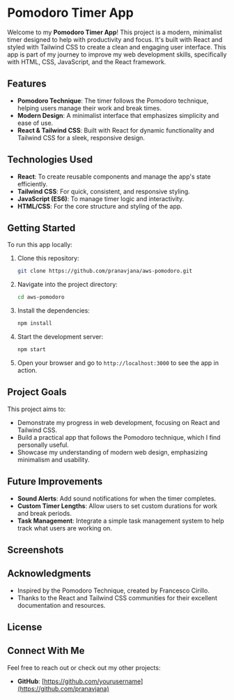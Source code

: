# Pomodoro Timer App

Welcome to my **Pomodoro Timer App**! This project is a modern, minimalist timer designed to help with productivity and focus. It's built with React and styled with Tailwind CSS to create a clean and engaging user interface. This app is part of my journey to improve my web development skills, specifically with HTML, CSS, JavaScript, and the React framework.

## Features

- **Pomodoro Technique**: The timer follows the Pomodoro technique, helping users manage their work and break times.
- **Modern Design**: A minimalist interface that emphasizes simplicity and ease of use.
- **React & Tailwind CSS**: Built with React for dynamic functionality and Tailwind CSS for a sleek, responsive design.

## Technologies Used

- **React**: To create reusable components and manage the app's state efficiently.
- **Tailwind CSS**: For quick, consistent, and responsive styling.
- **JavaScript (ES6)**: To manage timer logic and interactivity.
- **HTML/CSS**: For the core structure and styling of the app.

## Getting Started

To run this app locally:

1. Clone this repository:
   ```bash
   git clone https://github.com/pranavjana/aws-pomodoro.git
   ```
2. Navigate into the project directory:
   ```bash
   cd aws-pomodoro
   ```
3. Install the dependencies:
   ```bash
   npm install
   ```
4. Start the development server:
   ```bash
   npm start
   ```
5. Open your browser and go to `http://localhost:3000` to see the app in action.

## Project Goals

This project aims to:

- Demonstrate my progress in web development, focusing on React and Tailwind CSS.
- Build a practical app that follows the Pomodoro technique, which I find personally useful.
- Showcase my understanding of modern web design, emphasizing minimalism and usability.

## Future Improvements

- **Sound Alerts**: Add sound notifications for when the timer completes.
- **Custom Timer Lengths**: Allow users to set custom durations for work and break periods.
- **Task Management**: Integrate a simple task management system to help track what users are working on.

## Screenshots


## Acknowledgments

- Inspired by the Pomodoro Technique, created by Francesco Cirillo.
- Thanks to the React and Tailwind CSS communities for their excellent documentation and resources.

## License

## Connect With Me

Feel free to reach out or check out my other projects:

- **GitHub**: [https://github.com/yourusername](https://github.com/pranavjana)
